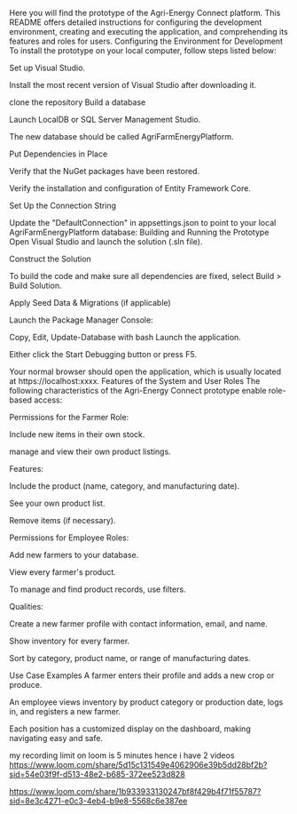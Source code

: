 Here you will find the prototype of the Agri-Energy Connect platform.
This README offers detailed instructions for configuring the development environment, creating and executing the application, and comprehending its features and roles for users.
Configuring the Environment for Development
To install the prototype on your local computer, follow steps listed below:

Set up Visual Studio.

Install the most recent version of Visual Studio after downloading it.

clone the repository
Build a database

Launch LocalDB or SQL Server Management Studio.

The new database should be called AgriFarmEnergyPlatform.

Put Dependencies in Place

Verify that the NuGet packages have been restored.

Verify the installation and configuration of Entity Framework Core.

Set Up the Connection String

Update the "DefaultConnection" in appsettings.json to point to your local AgriFarmEnergyPlatform database:
Building and Running the Prototype
Open Visual Studio and launch the solution (.sln file).

Construct the Solution

To build the code and make sure all dependencies are fixed, select Build > Build Solution.

Apply Seed Data & Migrations (if applicable)

Launch the Package Manager Console:

Copy, Edit, Update-Database with bash
Launch the application.

Either click the Start Debugging button or press F5.

Your normal browser should open the application, which is usually located at https://localhost:xxxx.
Features of the System and User Roles
The following characteristics of the Agri-Energy Connect prototype enable role-based access:

Permissions for the Farmer Role:

Include new items in their own stock.

manage and view their own product listings.

Features:

 Include the product (name, category, and manufacturing date).

 See your own product list.

 Remove items (if necessary).

Permissions for Employee Roles:

Add new farmers to your database.

View every farmer's product.

To manage and find product records, use filters.

Qualities:

 Create a new farmer profile with contact information, email, and name.

 Show inventory for every farmer.

 Sort by category, product name, or range of manufacturing dates.

Use Case Examples
A farmer enters their profile and adds a new crop or produce.

An employee views inventory by product category or production date, logs in, and registers a new farmer.

Each position has a customized display on the dashboard, making navigating easy and safe.

my recording limit on loom is 5 minutes hence i have 2 videos 
https://www.loom.com/share/5d15c131549e4062906e39b5dd28bf2b?sid=54e03f9f-d513-48e2-b685-372ee523d828


https://www.loom.com/share/1b933933130247bf8f429b4f71f55787?sid=8e3c4271-e0c3-4eb4-b9e8-5568c6e387ee 


